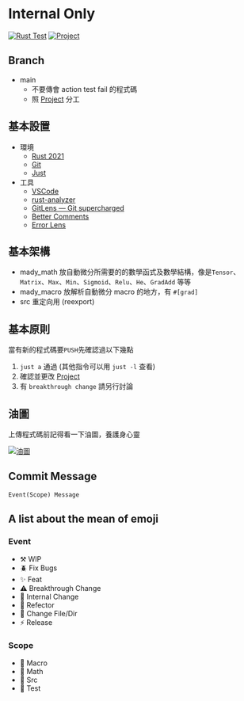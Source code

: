 # Internal Only

[![Rust Test](https://github.com/MDResearch/research/actions/workflows/rust.yml/badge.svg)](https://github.com/MDResearch/research/actions/workflows/rust.yml) [![Project](https://img.shields.io/badge/Project-WIP-brightgreen)](https://github.com/orgs/MDResearch/projects/3)

## Branch

- main
  - 不要傳會 action test fail 的程式碼
  - 照 [Project](https://github.com/orgs/MDResearch/projects/3) 分工

## 基本設置

- 環境
  - [Rust 2021](https://www.rust-lang.org/tools/install)
  - [Git](https://git-scm.com/)
  - [Just](https://just.systems/)
- 工具
  - [VSCode](https://code.visualstudio.com)
  - [rust-analyzer](https://marketplace.visualstudio.com/items?itemName=matklad.rust-analyzer)
  - [GitLens — Git supercharged](https://marketplace.visualstudio.com/items?itemName=eamodio.gitlens)
  - [Better Comments](https://marketplace.visualstudio.com/items?itemName=aaron-bond.better-comments)
  - [Error Lens](https://marketplace.visualstudio.com/items?itemName=usernamehw.errorlens)

## 基本架構

- mady_math
  放自動微分所需要的的數學函式及數學結構，像是`Tensor`、`Matrix`、`Max`、`Min`、`Sigmoid`、`Relu`、`He`、`GradAdd` 等等
- mady_macro
  放解析自動微分 macro 的地方，有 `#[grad]`
- src
  重定向用 (reexport)

## 基本原則

當有新的程式碼要`PUSH`先確認過以下幾點

1. `just a` 通過 (其他指令可以用 `just -l` 查看)
2. 確認並更改 [Project](https://github.com/orgs/MDResearch/projects/3)
3. 有 `breakthrough change` 請另行討論

## 油圖

上傳程式碼前記得看一下油圖，養護身心靈

[![油圖](https://pixiv.cat/83554234-2.png)](https://www.pixiv.net/artworks/83554234)

## Commit Message

```
Event(Scope) Message
```

## A list about the mean of emoji

### Event

- ⚒️ WIP
- 🪲 Fix Bugs
- ✨ Feat
- ⚠️ Breakthrough Change
- 🔕 Internal Change
- 🔨 Refector
- 🚚 Change File/Dir
- ⚡ Release

### Scope

- 🤖 Macro
- 🔢 Math
- 🦀 Src
- 🧪 Test